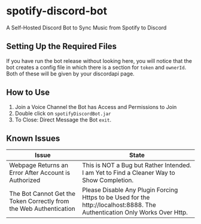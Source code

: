 # spotify-discord-bot
A Self-Hosted Discord Bot to Sync Music from Spotify to Discord

## Setting Up the Required Files
If you have run the bot release without looking here,
you will notice that the bot creates a config file in which there is a section for `token` and `ownerId`.
Both of these will be given by your discordapi page.

## How to Use
1. Join a Voice Channel the Bot has Access and Permissions to Join
2. Double click on `spotifyDiscordBot.jar`
3. To Close: Direct Message the Bot `exit`.

## Known Issues
Issue | State
----- | -----
Webpage Returns an Error After Account is Authorized | This is NOT a Bug but Rather Intended. I am Yet to Find a Cleaner Way to Show Completion.
The Bot Cannot Get the Token Correctly from the Web Authentication | Please Disable Any Plugin Forcing Https to be Used for the http://localhost:8888. The Authentication Only Works Over Http.
